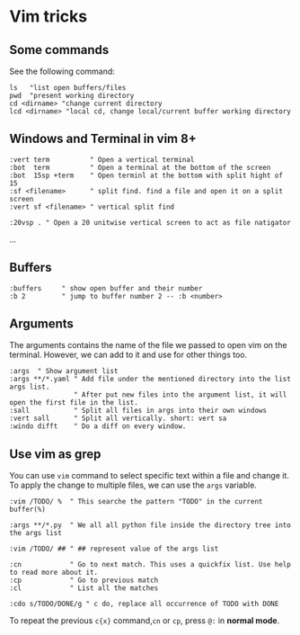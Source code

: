 Vim tricks
==========

Some commands
--------------
See the following command:
```vim
ls   "list open buffers/files
pwd  "present working directory
cd <dirname> "change current directory
lcd <dirname> "local cd, change local/current buffer working directory
```
Windows and Terminal in vim 8+
------------------
```vim
:vert term          " Open a vertical terminal
:bot  term          " Open a terminal at the bottom of the screen
:bot  15sp +term    " Open terminl at the bottom with split hight of 15
:sf <filename>      " split find. find a file and open it on a split screen
:vert sf <filename> " vertical split find

:20vsp . " Open a 20 unitwise vertical screen to act as file natigator
````
...

Buffers
-------
```vim
:buffers     " show open buffer and their number
:b 2         " jump to buffer number 2 -- :b <number>
```
Arguments
---------
The arguments contains the name of the file we passed to open vim on the terminal.
However, we can add to it and use for other things too.

```vim
:args  " Show argument list
:args **/*.yaml " Add file under the mentioned directory into the list args list.
                " After put new files into the argument list, it will open the first file in the list.
:sall           " Split all files in args into their own windows
:vert sall      " Split all vertically. short: vert sa
:windo difft    " Do a diff on every window.
```
Use vim as grep
---------------
You can use `vim` command to select specific text within a file and change it. To apply the change to multiple files, we can use the `args` variable.

```vim
:vim /TODO/ %  " This searche the pattern "TODO" in the current buffer(%)

:args **/*.py  " We all all python file inside the directory tree into the args list

:vim /TODO/ ## " ## represent value of the args list

:cn            " Go to next match. This uses a quickfix list. Use help to read more about it.
:cp            " Go to previous match
:cl            " List all the matches

:cdo s/TODO/DONE/g " c do, replace all occurrence of TODO with DONE
```
To repeat the previous `c{x}` command,`cn` or `cp`, press `@:` in **normal mode**.
